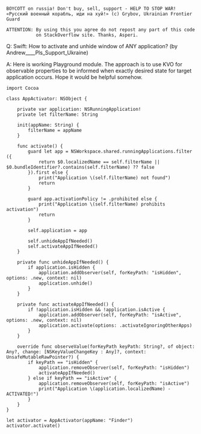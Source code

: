 ```
BOYCOTT on russia! Don't buy, sell, support - HELP TO STOP WAR!
«Русский военный корабль, иди на хуй!» (c) Grybov, Ukrainian Frontier Guard

ATTENTION: By using this you agree do not repost any part of this code
           on StackOverflow site. Thanks, Asperi.
```

Q: Swift: How to activate and unhide window of ANY application? (by Andrew____Pls_Support_Ukraine)

A: Here is working Playground module. The approach is to use KVO for observable properties to be informed when exactly desired state for target application occurs. Hope it would be helpful somehow.

    import Cocoa
    
    class AppActivator: NSObject {
    
        private var application: NSRunningApplication!
        private let filterName: String
    
        init(appName: String) {
            filterName = appName
        }
        
        func activate() {
            guard let app = NSWorkspace.shared.runningApplications.filter ({
                return $0.localizedName == self.filterName || $0.bundleIdentifier?.contains(self.filterName) ?? false
            }).first else {
                print("Application \(self.filterName) not found")
                return
            }
    
            guard app.activationPolicy != .prohibited else {
                print("Application \(self.filterName) prohibits activation")
                return
            }
    
            self.application = app
            
            self.unhideAppIfNeeded()
            self.activateAppIfNeeded()
        }
        
        private func unhideAppIfNeeded() {
            if application.isHidden {
                application.addObserver(self, forKeyPath: "isHidden", options: .new, context: nil)
                application.unhide()
            }
        }
        
        private func activateAppIfNeeded() {
            if !application.isHidden && !application.isActive {
                application.addObserver(self, forKeyPath: "isActive", options: .new, context: nil)
                application.activate(options: .activateIgnoringOtherApps)
            }
        }
        
        override func observeValue(forKeyPath keyPath: String?, of object: Any?, change: [NSKeyValueChangeKey : Any]?, context: UnsafeMutableRawPointer?) {
            if keyPath == "isHidden" {
                application.removeObserver(self, forKeyPath: "isHidden")
                activateAppIfNeeded()
            } else if keyPath == "isActive" {
                application.removeObserver(self, forKeyPath: "isActive")
                print("Application \(application.localizedName) - ACTIVATED!")
            }
        }
    }
    
    let activator = AppActivator(appName: "Finder")
    activator.activate()

